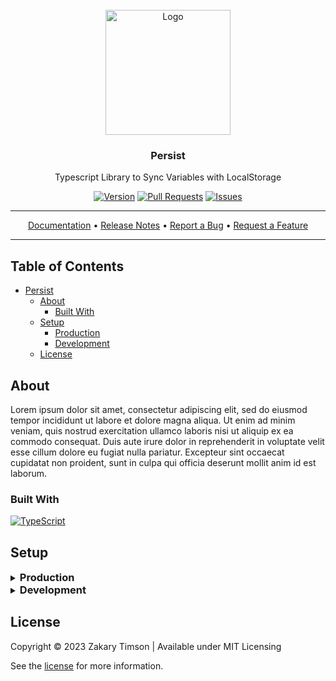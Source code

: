 <!-- Header -->
<div id="top" align="center">
  <br />

  <!-- Logo -->
  <img src="https://git.zakscode.com/repo-avatars/2b4ee6ba1f2e2618bf7694e4a52fb56d1d0ea6abafa2dcbe496ab786b86d5a76" alt="Logo" width="200" height="200">

  <!-- Title -->
  ### Persist

  <!-- Description -->
  Typescript Library to Sync Variables with LocalStorage

  <!-- Repo badges -->
  [![Version](https://img.shields.io/badge/dynamic/json.svg?label=Version&style=for-the-badge&url=https://git.zakscode.com/api/v1/repos/ztimson/persist/tags&query=$[0].name)](https://git.zakscode.com/ztimson/persist/tags)
  [![Pull Requests](https://img.shields.io/badge/dynamic/json.svg?label=Pull%20Requests&style=for-the-badge&url=https://git.zakscode.com/api/v1/repos/ztimson/persist&query=open_pr_counter)](https://git.zakscode.com/ztimson/persist/pulls)
  [![Issues](https://img.shields.io/badge/dynamic/json.svg?label=Issues&style=for-the-badge&url=https://git.zakscode.com/api/v1/repos/ztimson/persist&query=open_issues_count)](https://git.zakscode.com/ztimson/persist/issues)

  <!-- Links -->

  ---
  <div>
    <a href="https://git.zakscode.com/ztimson/persist/wiki" target="_blank">Documentation</a>
    • <a href="https://git.zakscode.com/ztimson/persist/releases" target="_blank">Release Notes</a>
    • <a href="https://git.zakscode.com/ztimson/persist/issues/new?template=.github%2fissue_template%2fbug.md" target="_blank">Report a Bug</a>
    • <a href="https://git.zakscode.com/ztimson/persist/issues/new?template=.github%2fissue_template%2fenhancement.md" target="_blank">Request a Feature</a>
  </div>

  ---
</div>

## Table of Contents
- [Persist](#top)
	- [About](#about)
		- [Built With](#built-with)
	- [Setup](#setup)
		- [Production](#production)
		- [Development](#development)
	- [License](#license)

## About

Lorem ipsum dolor sit amet, consectetur adipiscing elit, sed do eiusmod tempor incididunt ut labore et dolore magna aliqua. Ut enim ad minim veniam, quis nostrud exercitation ullamco laboris nisi ut aliquip ex ea commodo consequat. Duis aute irure dolor in reprehenderit in voluptate velit esse cillum dolore eu fugiat nulla pariatur. Excepteur sint occaecat cupidatat non proident, sunt in culpa qui officia deserunt mollit anim id est laborum.

### Built With
[![TypeScript](https://img.shields.io/badge/TypeScript-3178C6?style=for-the-badge&logo=typescript&logoColor=white)](https://typescriptlang.org/)

## Setup

<details>
<summary>
  <h3 id="production" style="display: inline">
    Production
  </h3>
</summary>

#### Prerequisites
- [Node.js](https://nodejs.org/en/download)

#### Instructions
1. Install persist: `npm i ztimson/persist`
2. Enable decorators inside `tsconfig.json`:
```json
{
	"compilerOptions": {
		"experimentalDecorators": true,
		...
	},
	...
}
```
3. Use persist:
```ts
import {Persist} from 'ztimson/persist';

// Proxy Object (Always access/modify using `.value`):
let theme = new Persist<string>('theme', {default: 'os'});

console.log(theme.value) // Output: os
theme.value = 'light'; // Changes will be synced to localStorage['theme'];
```
```ts
import {persist} from 'ztimson/persist';

// Using decorators
class Theme {
	@persist({key: 'theme', default: 'os'}) current!: string;
}
const theme = new Theme();

console.log(theme.current); // Output: light
theme.current = 'dark'; // You can ommit `.value` when using the decorator
```
</details>

<details>
<summary>
  <h3 id="development" style="display: inline">
    Development
  </h3>
</summary>

#### Prerequisites
- [Node.js](https://nodejs.org/en/download)

#### Instructions
1. Install the dependencies: `npm i`
2. Build library & docs: `npm build`
3. Run unit tests: `npm test`

</details>

## License

Copyright © 2023 Zakary Timson | Available under MIT Licensing

See the [license](./LICENSE) for more information.
